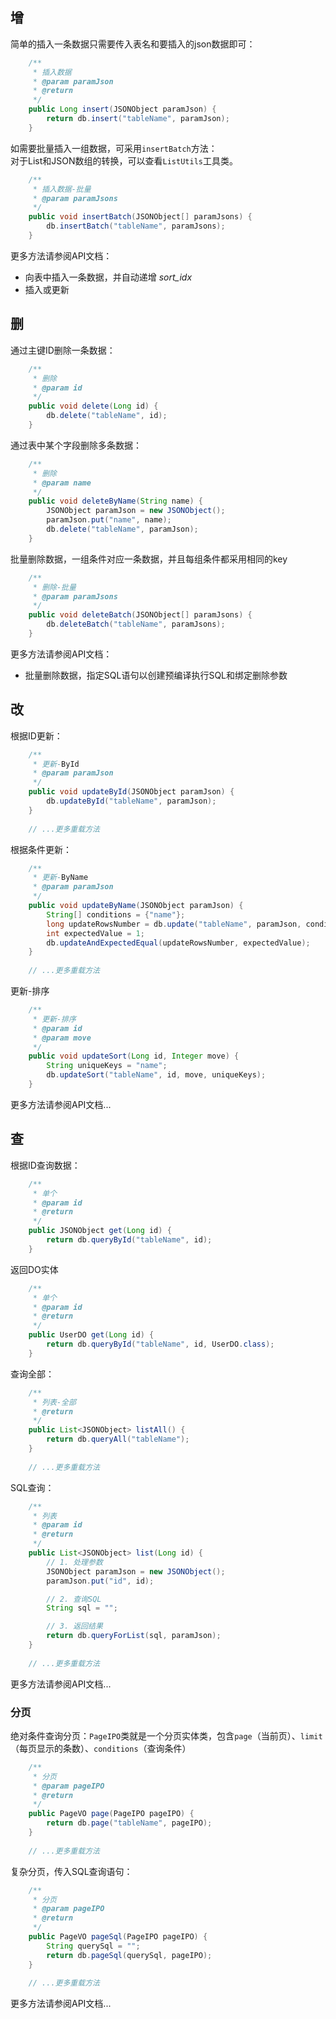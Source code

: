 ## 增
简单的插入一条数据只需要传入表名和要插入的json数据即可：
```java
	/**
	 * 插入数据
	 * @param paramJson
	 * @return
	 */
	public Long insert(JSONObject paramJson) {
		return db.insert("tableName", paramJson);
	}
```
如需要批量插入一组数据，可采用`insertBatch`方法：<br>
对于List和JSON数组的转换，可以查看`ListUtils`工具类。
```java
	/**
	 * 插入数据-批量
	 * @param paramJsons
	 */
	public void insertBatch(JSONObject[] paramJsons) {
		db.insertBatch("tableName", paramJsons);
	}
```
更多方法请参阅API文档：
- 向表中插入一条数据，并自动递增 <i>sort_idx</i>
- 插入或更新

## 删
通过主键ID删除一条数据：
```java
	/**
	 * 删除
	 * @param id
	 */
	public void delete(Long id) {
		db.delete("tableName", id);
	}
```
通过表中某个字段删除多条数据：
```java
	/**
	 * 删除
	 * @param name
	 */
	public void deleteByName(String name) {
		JSONObject paramJson = new JSONObject();
		paramJson.put("name", name);
		db.delete("tableName", paramJson);
	}
```
批量删除数据，一组条件对应一条数据，并且每组条件都采用相同的key
```java
	/**
	 * 删除-批量
	 * @param paramJsons
	 */
	public void deleteBatch(JSONObject[] paramJsons) {
		db.deleteBatch("tableName", paramJsons);
	}
```
更多方法请参阅API文档：
- 批量删除数据，指定SQL语句以创建预编译执行SQL和绑定删除参数

## 改
根据ID更新：
```java
	/**
	 * 更新-ById
	 * @param paramJson
	 */
	public void updateById(JSONObject paramJson) {
		db.updateById("tableName", paramJson);
	}
	
	// ...更多重载方法
```
根据条件更新：
```java
	/**
	 * 更新-ByName
	 * @param paramJson
	 */
	public void updateByName(JSONObject paramJson) {
		String[] conditions = {"name"};
		long updateRowsNumber = db.update("tableName", paramJson, conditions);
		int expectedValue = 1;
		db.updateAndExpectedEqual(updateRowsNumber, expectedValue);
	}
	
	// ...更多重载方法
```
更新-排序
```java
	/**
	 * 更新-排序
	 * @param id
	 * @param move
	 */
	public void updateSort(Long id, Integer move) {
		String uniqueKeys = "name";
		db.updateSort("tableName", id, move, uniqueKeys);
	}
```
更多方法请参阅API文档...

## 查
根据ID查询数据：
```java
	/**
	 * 单个
	 * @param id
	 * @return
	 */
	public JSONObject get(Long id) {
		return db.queryById("tableName", id);
	}
```
返回DO实体
```java
	/**
	 * 单个
	 * @param id
	 * @return
	 */
	public UserDO get(Long id) {
		return db.queryById("tableName", id, UserDO.class);
	}
```
查询全部：
```java
	/**
	 * 列表-全部
	 * @return
	 */
	public List<JSONObject> listAll() {
		return db.queryAll("tableName");
	}
	
	// ...更多重载方法
```
SQL查询：
```java
	/**
	 * 列表
	 * @param id
	 * @return
	 */
	public List<JSONObject> list(Long id) {
		// 1. 处理参数
		JSONObject paramJson = new JSONObject();
		paramJson.put("id", id);

		// 2. 查询SQL
		String sql = "";

		// 3. 返回结果
		return db.queryForList(sql, paramJson);
	}
	
	// ...更多重载方法
```
更多方法请参阅API文档...

### 分页
绝对条件查询分页：`PageIPO`类就是一个分页实体类，包含`page`（当前页）、`limit`（每页显示的条数）、`conditions`（查询条件）
```java
	/**
	 * 分页
	 * @param pageIPO
	 * @return
	 */
	public PageVO page(PageIPO pageIPO) {
		return db.page("tableName", pageIPO);
	}
	
	// ...更多重载方法
```
复杂分页，传入SQL查询语句：
```java
	/**
	 * 分页
	 * @param pageIPO
	 * @return
	 */
	public PageVO pageSql(PageIPO pageIPO) {
		String querySql = "";
		return db.pageSql(querySql, pageIPO);
	}
	
	// ...更多重载方法
```
更多方法请参阅API文档...